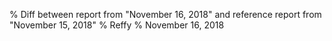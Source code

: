 % Diff between report from "November 16, 2018" and reference report from "November 15, 2018"
% Reffy
% November 16, 2018


